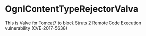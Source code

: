 # OgnlContentTypeRejectorValva
This is Valve for Tomcat7 to block  Struts 2 Remote Code Execution vulnerability (CVE-2017-5638)
